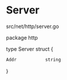 # Server

src/net/http/server.go

package http

type Server struct {

```
Addr           string 
```

｝

